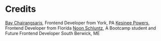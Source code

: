 # Credits

[Bay Chairangsaris](https://github.com/BayLadyCoder), Frontend Developer from York, PA
[Kesinee Powers](https://github.com/KesineeP), Frontend Developer from Florida
[Noon Schluntz](https://github.com/Nuanjan), A Bootcamp student and Future Frontend Developer South Berwick, ME
